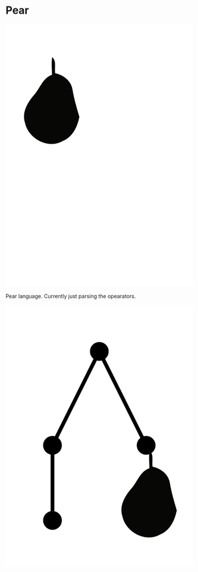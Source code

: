 # Pear

![pear](logo.png)

Pear language. Currently just parsing the opearators.


![abstract pear tree](tree_logo.png)

